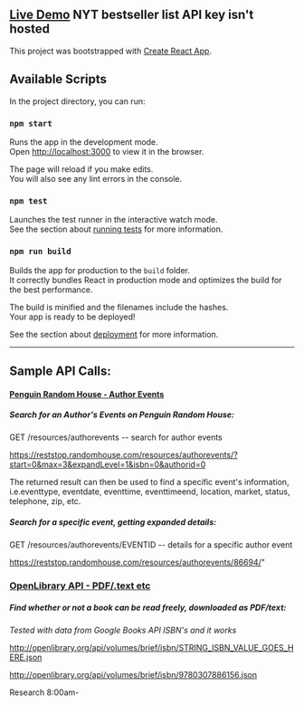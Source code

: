 ## [Live Demo](https://romantic-colden-e9cd5b.netlify.com/) **NYT bestseller list API key isn't hosted**

This project was bootstrapped with [Create React App](https://github.com/facebook/create-react-app).

## Available Scripts

In the project directory, you can run:

### `npm start` 

Runs the app in the development mode.<br />
Open [http://localhost:3000](http://localhost:3000) to view it in the browser.

The page will reload if you make edits.<br />
You will also see any lint errors in the console.

### `npm test` 

Launches the test runner in the interactive watch mode.<br />
See the section about [running tests](https://facebook.github.io/create-react-app/docs/running-tests) for more information.

### `npm run build` 

Builds the app for production to the `build` folder.<br />
It correctly bundles React in production mode and optimizes the build for the best performance.

The build is minified and the filenames include the hashes.<br />
Your app is ready to be deployed!

See the section about [deployment](https://facebook.github.io/create-react-app/docs/deployment) for more information.

---

## Sample API Calls:

#### [Penguin Random House - Author Events](http://www.penguinrandomhouse.biz/webservices/rest/#authorevents)

##### **Search for an Author's Events on Penguin Random House:**

GET /resources/authorevents -- search for author events

https://reststop.randomhouse.com/resources/authorevents/?start=0&max=3&expandLevel=1&isbn=0&authorid=0

The returned result can then be used to find a specific event's information, i.e.eventtype, eventdate, eventtime, eventtimeend, location, market, status, telephone, zip, etc.

##### **Search for a specific event, getting expanded details:**

GET /resources/authorevents/EVENTID -- details for a specific author event

https://reststop.randomhouse.com/resources/authorevents/86694/"

### [OpenLibrary API - PDF/.text etc](https://openlibrary.org/developers/api)

##### **Find whether or not a book can be read freely, downloaded as PDF/text:**

_Tested with data from Google Books API ISBN's and it works_

http://openlibrary.org/api/volumes/brief/isbn/STRING_ISBN_VALUE_GOES_HERE.json

http://openlibrary.org/api/volumes/brief/isbn/9780307886156.json

Research 8:00am-
